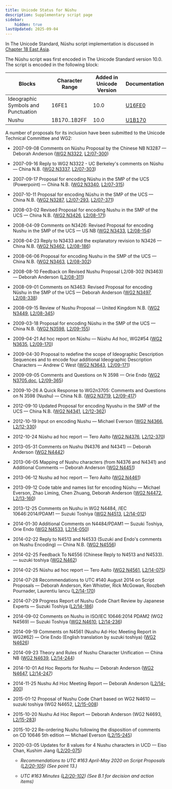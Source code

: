 ```yaml
---
title: Unicode Status for Nüshu
description: Supplementary script page
sidebar:
    hidden: true
lastUpdated: 2025-09-04
---
```


In The Unicode Standard, Nüshu script implementation is discussed in [Chapter 18 East Asia](http://www.unicode.org/versions/latest/ch18.pdf).

[comment]: # (end of intro)

[comment]: # (start of blocks)

The Nüshu script was first encoded in The Unicode Standard version 10.0. The script is encoded in the following block:

| Blocks | Character Range | Added in Unicode Version | Documentation |
| ------ | --------------- | ------------------------ | ------------- |
| Ideographic Symbols and Punctuation  |  16FE1  |  10.0  |  [U16FE0](http://www.unicode.org/charts/PDF/U16FE0.pdf)  |
| Nushu  |  1B170..1B2FF  |  10.0  |  [U1B170](http://www.unicode.org/charts/PDF/U1B170.pdf)  |

[comment]: # (end of blocks)

[comment]: # (start of chars)



[comment]: # (end of chars)

[comment]: # (start of rest)

A number of proposals for its inclusion have been submitted to the Unicode Technical Committee and WG2:

- 2007-09-08 Comments on Nüshu Proposal by the Chinese NB N3287 — Deborah Anderson ([WG2 N3322](https://www.unicode.org/wg2/docs/n3322.pdf), [L2/07-300](http://www.unicode.org/cgi-bin/GetMatchingDocs.pl?L2/07-300))

- 2007-09-16 Reply to WG2 N3322 - UC Berkeley's comments on Nüshu — China N.B. ([WG2 N3337](https://www.unicode.org/wg2/docs/n3337.pdf), [L2/07-303](http://www.unicode.org/cgi-bin/GetMatchingDocs.pl?L2/07-303))

- 2007-09-17 Proposal for encoding Nüshu in the SMP of the UCS (Powerpoint) — China N.B. ([WG2 N3340](https://www.unicode.org/wg2/docs/n3340.pdf), [L2/07-315](http://www.unicode.org/cgi-bin/GetMatchingDocs.pl?L2/07-315))

- 2007-10-11 Proposal for encoding Nüshu in the SMP of the UCS — China N.B. ([WG2 N3287](https://www.unicode.org/wg2/docs/n3287.pdf), [L2/07-293](http://www.unicode.org/cgi-bin/GetMatchingDocs.pl?L2/07-293), [L2/07-371](http://www.unicode.org/cgi-bin/GetMatchingDocs.pl?L2/07-371))

- 2008-03-02 Revised Proposal for encoding Nushu in the SMP of the UCS — China N.B. ([WG2 N3426](https://www.unicode.org/wg2/docs/n3426.pdf), [L2/08-171](http://www.unicode.org/cgi-bin/GetMatchingDocs.pl?L2/08-171))

- 2008-04-09 Comments on N3426: Revised Proposal for encoding Nushu in the SMP of the UCS —         US NB ([WG2 N3433](https://www.unicode.org/wg2/docs/n3433.pdf), [L2/08-154](http://www.unicode.org/cgi-bin/GetMatchingDocs.pl?L2/08-154))

- 2008-04-23 Reply to N3433 and the explanatory revision to N3426 — China N.B. ([WG2 N3462](https://www.unicode.org/wg2/docs/n3462.pdf), [L2/08-186](http://www.unicode.org/cgi-bin/GetMatchingDocs.pl?L2/08-186))

- 2008-06-06 Proposal for encoding Nushu in the SMP of the UCS — China N.B. ([WG2 N3463](https://www.unicode.org/wg2/docs/n3463.pdf), [L2/08-302](http://www.unicode.org/cgi-bin/GetMatchingDocs.pl?L2/08-302))

- 2008-08-10 Feedback on Revised Nushu Proposal L2/08-302 (N3463) — Deborah Anderson ([L2/08-311](http://www.unicode.org/cgi-bin/GetMatchingDocs.pl?L2/08-311))

- 2008-09-01 Comments on N3463: Revised Proposal for encoding Nüshu in the SMP of the UCS — Deborah Anderson ([WG2 N3497](https://www.unicode.org/wg2/docs/n3497.pdf), [L2/08-338](http://www.unicode.org/cgi-bin/GetMatchingDocs.pl?L2/08-338))

- 2008-09-15 Review of Nushu Proposal — United Kingdom N.B. ([WG2 N3449](https://www.unicode.org/wg2/docs/n3449.pdf), [L2/08-345](http://www.unicode.org/cgi-bin/GetMatchingDocs.pl?L2/08-345))

- 2009-03-18 Proposal for encoding Nüshu in the SMP of the UCS — China N.B. ([WG2 N3598](https://www.unicode.org/wg2/docs/n3598.pdf), [L2/09-155](http://www.unicode.org/cgi-bin/GetMatchingDocs.pl?L2/09-155))

- 2009-04-21 Ad hoc report on Nüshu — Nüshu Ad hoc, WG2#54 ([WG2 N3635](https://www.unicode.org/wg2/docs/n3635.pdf), [L2/09-170](http://www.unicode.org/cgi-bin/GetMatchingDocs.pl?L2/09-170))

- 2009-04-30 Proposal to redefine the scope of Ideographic Description Sequences and to encode four additional Ideographic Description Characters — Andrew C West ([WG2 N3643](https://www.unicode.org/wg2/docs/n3643.pdf), [L2/09-171](http://www.unicode.org/cgi-bin/GetMatchingDocs.pl?L2/09-171))

- 2009-09-05 Comments and Questions on N 3598 — Orie Endo ([WG2 N3705.doc](https://www.unicode.org/wg2/docs/n3705.doc), [L2/09-365](http://www.unicode.org/cgi-bin/GetMatchingDocs.pl?L2/09-365))

- 2009-10-26 A Quick Response to WG2n3705: Comments and Questions on N 3598 (Nushu) — China N.B. ([WG2 N3719](https://www.unicode.org/wg2/docs/n3719.pdf), [L2/09-417](http://www.unicode.org/cgi-bin/GetMatchingDocs.pl?L2/09-417))

- 2012-09-10 Updated Proposal for encoding Nyushu in the SMP of the UCS — China N.B. ([WG2 N4341](https://www.unicode.org/wg2/docs/n4341.pdf), [L2/12-362](http://www.unicode.org/cgi-bin/GetMatchingDocs.pl?L2/12-362))

- 2012-10-19 Input on encoding Nushu — Michael Everson ([WG2 N4366](https://www.unicode.org/wg2/docs/n4366.pdf), [L2/12-330](http://www.unicode.org/cgi-bin/GetMatchingDocs.pl?L2/12-330))

- 2012-10-24 Nüshu ad hoc report — Tero Aalto ([WG2 N4376](https://www.unicode.org/wg2/docs/n4376.pdf), [L2/12-370](http://www.unicode.org/cgi-bin/GetMatchingDocs.pl?L2/12-370))

- 2013-05-31 Comments on Nushu (N4376 and N4341) — Deborah Anderson ([WG2 N4442](https://www.unicode.org/wg2/docs/n4442.pdf))

- 2013-06-05 Mapping of Nushu characters (from N4376 and N4341) and Additional Comments — Deborah Anderson ([WG2 N4451](https://www.unicode.org/wg2/docs/n4451.pdf))

- 2013-06-12 Nushu ad hoc report — Tero Aalto ([WG2 N4461](https://www.unicode.org/wg2/docs/n4461.pdf))

- 2013-09-12 Code table and names list for encoding Nüshu — Michael Everson, Zhao Liming, Chen Zhuang, Deborah Anderson ([WG2 N4472](https://www.unicode.org/wg2/docs/n4472.pdf), [L2/13-160](http://www.unicode.org/cgi-bin/GetMatchingDocs.pl?L2/13-160))

- 2013-12-25  Comments on Nushu in WG2 N4484, /IEC 10646:2014/PDAM1 — Suzuki Toshiya ([WG2 N4513](https://www.unicode.org/wg2/docs/n4513.pdf), [L2/14-012](http://www.unicode.org/cgi-bin/GetMatchingDocs.pl?L2/14-012))

- 2014-01-30 Additional Comments on N4484/PDAM1 — Suzuki Toshiya, Orie Endo ([WG2 N4533](https://www.unicode.org/wg2/docs/n4533.pdf), [L2/14-050](http://www.unicode.org/cgi-bin/GetMatchingDocs.pl?L2/14-050))

- 2014-02-22 Reply to N4513 and N4533 (Suzuki and Endo's comments on Nushu Encoding) — China N.B. ([WG2 N4556](https://www.unicode.org/wg2/docs/n4556.pdf))

- 2014-02-25 Feedback To N4556 (Chinese Reply to N4513 and N4533). — suzuki toshiya ([WG2 N462](https://www.unicode.org/wg2/docs/n4562.pdf))

- 2014-02-25 Nüshu ad hoc report — Tero Aalto ([WG2 N4561](https://www.unicode.org/wg2/docs/n4561.pdf), [L2/14-075](http://www.unicode.org/cgi-bin/GetMatchingDocs.pl?L2/14-075))

- 2014-07-28 Recommendations to UTC #140 August 2014 on Script Proposals — Deborah Anderson, Ken Whistler, Rick McGowan, Roozbeh Pournader, Laurentiu Iancu ([L2/14-170](http://www.unicode.org/cgi-bin/GetMatchingDocs.pl?L2/14-170))

- 2014-07-29 Progress Report of Nushu Code Chart Review by Japanese Experts — Suzuki Toshiya  ([L2/14-186](http://www.unicode.org/cgi-bin/GetMatchingDocs.pl?L2/14-186))

- 2014-09-02 Comments on Nushu in ISO/IEC 10646:2014 PDAM2 (WG2 N4569) — Suzuki Toshiya ([WG2 N4610](https://www.unicode.org/wg2/docs/n4610.pdf), [L2/14-236](http://www.unicode.org/cgi-bin/GetMatchingDocs.pl?L2/14-236))

- 2014-09-19 Comments on N4561 (Nushu Ad-Hoc Meeting Report in WG2#62) — Orie Endo (English translation by suzuki toshiya) ([WG2 N4626](https://www.unicode.org/wg2/docs/n4626.pdf))

- 2014-09-23 Theory and Rules of Nushu Character Unification — China NB ([WG2 N4639](https://www.unicode.org/wg2/docs/n4639.pdf), [L2/14-244](http://www.unicode.org/cgi-bin/GetMatchingDocs.pl?L2/14-244))

- 2014-10-01 Ad Hoc Reports for Nushu — Deborah Anderson ([WG2 N4647](https://www.unicode.org/wg2/docs/n4647.pdf), [L2/14-247](http://www.unicode.org/cgi-bin/GetMatchingDocs.pl?L2/14-247))

- 2014-11-25 Nushu Ad Hoc Meeting Report — Deborah Anderson ([L2/14-300](http://www.unicode.org/cgi-bin/GetMatchingDocs.pl?L2/14-300))

- 2015-01-12 Proposal of Nushu Code Chart based on WG2 N4610 — suzuki toshiya (WG2 N4652, [L2/15-008](http://www.unicode.org/cgi-bin/GetMatchingDocs.pl?L2/15-008))

- 2015-10-20 Nushu Ad Hoc Report — Deborah Anderson (WG2 N4693, [L2/15-283](http://www.unicode.org/cgi-bin/GetMatchingDocs.pl?L2/15-283))

- 2015-10-22 Re-ordering Nushu following the disposition of comments on CD 10646 5th edition — Michael Everson ([L2/15-245](http://www.unicode.org/cgi-bin/GetMatchingDocs.pl?L2/15-245))

- 2020-03-05 Updates for 8 values for 4 Nushu characters in UCD — Eiso Chan, Kushim Jiang ([L2/20-075](http://www.unicode.org/cgi-bin/GetMatchingDocs.pl?L2/20-075))

  - _Recommendations to UTC #163 April-May 2020 on Script Proposals ([L2/20-105](https://www.unicode.org/L2/L2020/20105-script-adhoc-rept.pdf)) (See point 13.)_

  - _UTC #163 Minutes ([L2/20-102](https://www.unicode.org/L2/L2020/20102.htm)) (See B.1 for decision and action items)_
